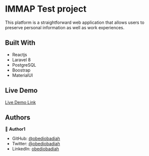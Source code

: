 # IMMAP Test project

This platform is a straightforward web application that allows users to preserve personal information as well as work experiences.

## Built With

- Reactjs
- Laravel 8
- PostgreSQL
- Boostrap
- MaterialUI

## Live Demo

[Live Demo Link](https://obedi-profile-page.herokuapp.com/)

## Authors

👤 **Author1**

- GitHub: [@obediobadiah](https://github.com/obediobadiah)
- Twitter: [@obediobadiah](https://twitter.com/obediobadiah)
- LinkedIn: [obediobadiah](https://linkedin.com/in/obediobadiah)
